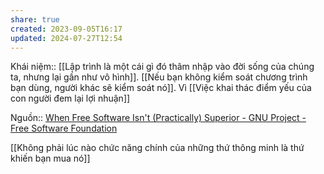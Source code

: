 ```yaml
---
share: true
created: 2023-09-05T16:17
updated: 2024-07-27T12:54
---
```

Khái niệm:: 
[[Lập trình là một cái gì đó thâm nhập vào đời sống của chúng ta, nhưng lại gần như vô hình]]. [[Nếu bạn không kiểm soát chương trình bạn dùng, người khác sẽ kiểm soát nó]]. Vì [[Việc khai thác điểm yếu của con người đem lại lợi nhuận]]

Nguồn:: [When Free Software Isn't (Practically) Superior - GNU Project - Free Software Foundation](https://www.gnu.org/philosophy/when-free-software-isnt-practically-superior.html)

[[Không phải lúc nào chức năng chính của những thứ thông minh là thứ khiến bạn mua nó]] 